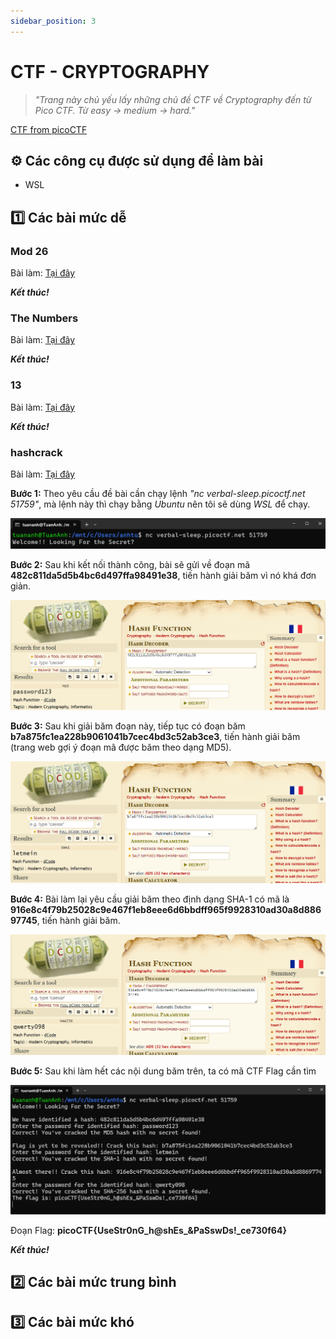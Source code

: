 ```yaml
---
sidebar_position: 3
---
```


# CTF - CRYPTOGRAPHY

> _"Trang này chủ yếu lấy những chủ đề CTF về Cryptography đến từ Pico CTF. Từ easy -> medium -> hard."_

[CTF from picoCTF](https://play.picoctf.org/)

## ⚙️ Các công cụ được sử dụng để làm bài

- WSL

## 1️⃣ Các bài mức dễ

### Mod 26

Bài làm: [Tại đây](https://play.picoctf.org/practice/challenge/144?page=5)

***Kết thúc!***

### The Numbers

Bài làm: [Tại đây](https://play.picoctf.org/practice/challenge/68?page=6)

***Kết thúc!***

### 13

Bài làm: [Tại đây](https://play.picoctf.org/practice/challenge/62?page=6)

***Kết thúc!***

### hashcrack

Bài làm: [Tại đây](https://play.picoctf.org/practice/challenge/475?page=1)

**Bước 1:** Theo yêu cầu đề bài cần chạy lệnh *"nc verbal-sleep.picoctf.net 51759"*, mà lệnh này thì chạy bằng *Ubuntu* nên tôi sẽ dùng *WSL* để chạy.

![Pic1](../CTF/img/Cryptography/hashcrack/1.png)

**Bước 2:** Sau khi kết nối thành công, bài sẽ gửi về đoạn mã **482c811da5d5b4bc6d497ffa98491e38**, tiến hành giải băm vì nó khá đơn giản.

![Pic2](../CTF/img/Cryptography/hashcrack/2.png)

**Bước 3:** Sau khi giải băm đoạn này, tiếp tục có đoạn băm **b7a875fc1ea228b9061041b7cec4bd3c52ab3ce3**, tiến hành giải băm (trang web gợi ý đoạn mã được băm theo dạng MD5).

![Pic3](../CTF/img/Cryptography/hashcrack/3.png)

**Bước 4:** Bài làm lại yêu cầu giải băm theo định dạng SHA-1 có mã là **916e8c4f79b25028c9e467f1eb8eee6d6bbdff965f9928310ad30a8d88697745**, tiến hành giải băm.

![Pic4](../CTF/img/Cryptography/hashcrack/4.png)

**Bước 5:** Sau khi làm hết các nội dung băm trên, ta có mã CTF Flag cần tìm

![Pic5](../CTF/img/Cryptography/hashcrack/5.png)

Đoạn Flag: **picoCTF\{UseStr0nG_h@shEs_&PaSswDs!_ce730f64\}**

***Kết thúc!***

## 2️⃣ Các bài mức trung bình

## 3️⃣ Các bài mức khó

